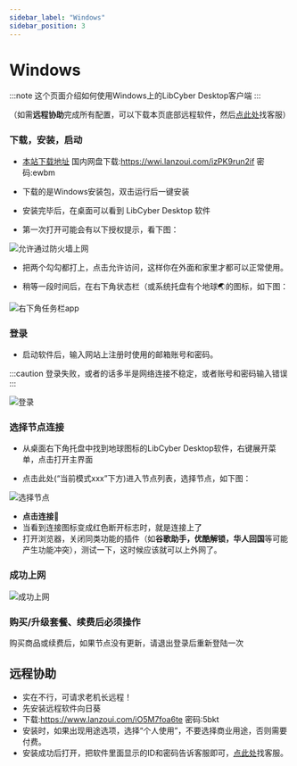```yaml
---
sidebar_label: "Windows"
sidebar_position: 3
---
```

# Windows

:::note
这个页面介绍如何使用Windows上的LibCyber Desktop客户端
:::

（如需**远程协助**完成所有配置，可以下载本页底部远程软件，然后[点此处](https://go.crisp.chat/chat/embed/?website_id=9bf1c6d9-b23b-4b0c-95aa-fbeac29d2be6)找客服）


### 下载，安装，启动
- [本站下载地址](https://panel.libcyber.xyz/clients/LibCyber-V1.1.1.exe) 国内网盘下载:https://wwi.lanzoui.com/izPK9run2if 密码:ewbm
- 下载的是Windows安装包，双击运行后一键安装

- 安装完毕后，在桌面可以看到 LibCyber Desktop 软件

- 第一次打开可能会有以下授权提示，看下图：

![允许通过防火墙上网][firewall-allow]

- 把两个勾勾都打上，点击允许访问，这样你在外面和家里才都可以正常使用。

- 稍等一段时间后，在右下角状态栏（或系统托盘有个地球🌏的图标，如下图：

![右下角任务栏app][app-in-dock]

### 登录

- 启动软件后，输入网站上注册时使用的邮箱账号和密码。

:::caution
登录失败，或者的话多半是网络连接不稳定，或者账号和密码输入错误
:::

![登录][login]

### 选择节点连接

- 从桌面右下角托盘中找到地球图标的LibCyber Desktop软件，右键展开菜单，点击打开主界面

- 点击此处(“当前模式xxx”下方)进入节点列表，选择节点，如下图：

![选择节点][select-node]

- **点击连接**🚀
- 当看到连接图标变成红色断开标志时，就是连接上了
- 打开浏览器，关闭同类功能的插件（如**谷歌助手，优酷解锁，华人回国**等可能产生功能冲突），测试一下，这时候应该就可以上外网了。

### 成功上网
![成功上网][success]

### 购买/升级套餐、续费后必须操作

购买商品或续费后，如果节点没有更新，请退出登录后重新登陆一次


## 远程协助

- 实在不行，可请求老机长远程！
- 先安装远程软件向日葵
- 下载:https://www.lanzoui.com/iO5M7foa6te 密码:5bkt
- 安装时，如果出现用途选项，选择“个人使用”，不要选择商业用途，否则需要付费。
- 安装成功后打开，把软件里面显示的ID和密码告诉客服即可，[点此处](https://go.crisp.chat/chat/embed/?website_id=9bf1c6d9-b23b-4b0c-95aa-fbeac29d2be6)找客服。

[app-in-dir]: https://cdn.jsdelivr.net/gh/LibCyber/docs-cdn@v1.0.1/assets/pirate-windows/app-in-dir.jpg "在文件夹中打开软件"
[firewall-allow]: https://cdn.jsdelivr.net/gh/LibCyber/docs-cdn@v1.0.1/assets/pirate-windows/firewall-allow.jpg "允许通过防火墙上网"
[login]: https://cdn.jsdelivr.net/gh/LibCyber/docs-cdn@v1.0.1/assets/pirate-windows/login.jpg "登录"
[app-in-dock]: https://cdn.jsdelivr.net/gh/LibCyber/docs-cdn@v1.0.1/assets/pirate-windows/app-in-dock.jpg "任务栏中的app"
[select-node]: https://cdn.jsdelivr.net/gh/LibCyber/docs-cdn@v1.0.1/assets/pirate-windows/select-node.jpg "选择节点"
[success]: https://cdn.jsdelivr.net/gh/LibCyber/docs-cdn@v1.0.1/assets/pirate-windows/success.jpg "成功上网"



